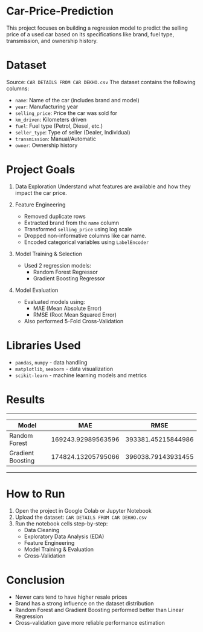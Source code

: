 # Car-Price-Prediction

This project focuses on building a regression model to predict the selling price of a used car based on its specifications like brand, fuel type, transmission, and ownership history.

# Dataset

Source: `CAR DETAILS FROM CAR DEKHO.csv`
The dataset contains the following columns:
- `name`: Name of the car (includes brand and model)
- `year`: Manufacturing year
- `selling_price`: Price the car was sold for
- `km_driven`: Kilometers driven
- `fuel`: Fuel type (Petrol, Diesel, etc.)
- `seller_type`: Type of seller (Dealer, Individual)
- `transmission`: Manual/Automatic
- `owner`: Ownership history

# Project Goals

1. Data Exploration
   Understand what features are available and how they impact the car price.

2. Feature Engineering
   - Removed duplicate rows  
   - Extracted brand from the `name` column  
   - Transformed `selling_price` using log scale
   - Dropped non-informative columns like car name.
   - Encoded categorical variables using `LabelEncoder`

4. Model Training & Selection
   - Used 2 regression models:
     - Random Forest Regressor
     - Gradient Boosting Regressor

5. Model Evaluation 
   - Evaluated models using:
     - MAE (Mean Absolute Error)
     - RMSE (Root Mean Squared Error)
   - Also performed 5-Fold Cross-Validation

# Libraries Used

- `pandas`, `numpy` - data handling
- `matplotlib`, `seaborn` - data visualization
- `scikit-learn` - machine learning models and metrics

# Results

------------------------------------------------------------------
| Model              | MAE                 | RMSE                |
|--------------------|---------------------|---------------------|
| Random Forest      | 169243.92989563596  | 393381.45215844986  |
| Gradient Boosting  | 174824.13205795066  | 396038.79143931455  |
------------------------------------------------------------------

# How to Run

1. Open the project in Google Colab or Jupyter Notebook
2. Upload the dataset: `CAR DETAILS FROM CAR DEKHO.csv`
3. Run the notebook cells step-by-step:
   - Data Cleaning
   - Exploratory Data Analysis (EDA)
   - Feature Engineering
   - Model Training & Evaluation
   - Cross-Validation

# Conclusion

- Newer cars tend to have higher resale prices  
- Brand has a strong influence on the dataset distribution  
- Random Forest and Gradient Boosting performed better than Linear Regression  
- Cross-validation gave more reliable performance estimation
